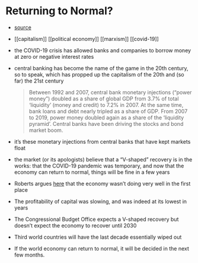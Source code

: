 # Returning to Normal?

-   [source](https://thenextrecession.wordpress.com/2020/06/06/returning-to-normal/)
-   [[capitalism]] [[political economy]] [[marxism]] [[covid-19]]

-   the COVID-19 crisis has allowed banks and companies to borrow money at zero or negative interest rates
-   central banking has become the name of the game in the 20th century, so to speak, which has propped up the capitalism of the 20th and (so far) the 21st century
    
    > Between 1992 and 2007, central bank monetary injections (“power money”) doubled as a share of global GDP from 3.7% of total ‘liquidity’ (money and credit) to 7.2% in 2007. At the same time, bank loans and debt nearly tripled as a share of GDP. From 2007 to 2019, power money doubled again as a share of the ‘liquidity pyramid’. Central banks have been driving the stocks and bond market boom.

-   it&rsquo;s these monetary injections from central banks that have kept markets float
-   the market (or its apologists) believe that a &ldquo;V-shaped&rdquo; recovery is in the works: that the COVID-19 pandemic was temporary, and now that the economy can return to normal, things will be fine in a few years
-   Roberts argues [here](https://thenextrecession.wordpress.com/2020/03/15/it-was-the-virus-that-did-it/) that the economy wasn&rsquo;t doing very well in the first place
-   The profitability of capital was slowing, and was indeed at its lowest in years
-   The Congressional Budget Office expects a V-shaped recovery but doesn&rsquo;t expect the economy to recover until 2030
-   Third world countries will have the last decade essentially wiped out
-   If the world economy can return to normal, it will be decided in the next few months.

